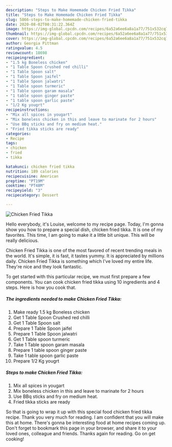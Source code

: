 ```yaml
---
description: "Steps to Make Homemade Chicken Fried Tikka"
title: "Steps to Make Homemade Chicken Fried Tikka"
slug: 5866-steps-to-make-homemade-chicken-fried-tikka
date: 2020-08-02T00:31:22.364Z
image: https://img-global.cpcdn.com/recipes/6a52a6ee6a8a1a77/751x532cq70/chicken-fried-tikka-recipe-main-photo.jpg
thumbnail: https://img-global.cpcdn.com/recipes/6a52a6ee6a8a1a77/751x532cq70/chicken-fried-tikka-recipe-main-photo.jpg
cover: https://img-global.cpcdn.com/recipes/6a52a6ee6a8a1a77/751x532cq70/chicken-fried-tikka-recipe-main-photo.jpg
author: Georgia Pittman
ratingvalue: 4.5
reviewcount: 18698
recipeingredient:
- "1.5 kg Boneless chicken"
- "1 Table Spoon Crushed red chilli"
- "1 Table Spoon salt"
- "1 Table Spoon jaifel"
- "1 Table Spoon jalwatri"
- "1 Table spoon turmeric"
- "1 Table spoon garam masala"
- "1 table spoon ginger paste"
- "1 table spoon garlic paste"
- "1/2 Kg yougrt"
recipeinstructions:
- "Mix all spices in yougart"
- "Mix boneless chicken in this and leave to marinate for 2 hours"
- "Use BBq sticks and fry on medium heat."
- "Fried tikka sticks are ready"
categories:
- Recipe
tags:
- chicken
- fried
- tikka

katakunci: chicken fried tikka 
nutrition: 189 calories
recipecuisine: American
preptime: "PT19M"
cooktime: "PT48M"
recipeyield: "3"
recipecategory: Dessert

---
```



![Chicken Fried Tikka](https://img-global.cpcdn.com/recipes/6a52a6ee6a8a1a77/751x532cq70/chicken-fried-tikka-recipe-main-photo.jpg)

Hello everybody, it's Louise, welcome to my recipe page. Today, I'm gonna show you how to prepare a special dish, chicken fried tikka. It is one of my favorites. This time, I am going to make it a little bit unique. This will be really delicious.



Chicken Fried Tikka is one of the most favored of recent trending meals in the world. It's simple, it is fast, it tastes yummy. It is appreciated by millions daily. Chicken Fried Tikka is something which I've loved my entire life. They're nice and they look fantastic.


To get started with this particular recipe, we must first prepare a few components. You can cook chicken fried tikka using 10 ingredients and 4 steps. Here is how you cook that.

<!--inarticleads1-->

##### The ingredients needed to make Chicken Fried Tikka:

1. Make ready 1.5 kg Boneless chicken
1. Get 1 Table Spoon Crushed red chilli
1. Get 1 Table Spoon salt
1. Prepare 1 Table Spoon jaifel
1. Prepare 1 Table Spoon jalwatri
1. Get 1 Table spoon turmeric
1. Take 1 Table spoon garam masala
1. Prepare 1 table spoon ginger paste
1. Take 1 table spoon garlic paste
1. Prepare 1/2 Kg yougrt




<!--inarticleads2-->

##### Steps to make Chicken Fried Tikka:

1. Mix all spices in yougart
1. Mix boneless chicken in this and leave to marinate for 2 hours
1. Use BBq sticks and fry on medium heat.
1. Fried tikka sticks are ready




So that is going to wrap it up with this special food chicken fried tikka recipe. Thank you very much for reading. I am confident that you will make this at home. There's gonna be interesting food at home recipes coming up. Don't forget to bookmark this page in your browser, and share it to your loved ones, colleague and friends. Thanks again for reading. Go on get cooking!
